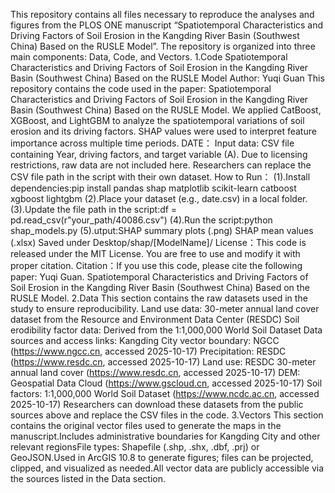 This repository contains all files necessary to reproduce the analyses and figures from the PLOS ONE manuscript “Spatiotemporal Characteristics and Driving Factors of Soil Erosion in the Kangding River Basin (Southwest China) Based on the RUSLE Model”. The repository is organized into three main components: Data, Code, and Vectors.
1.Code
Spatiotemporal Characteristics and Driving Factors of Soil Erosion in the Kangding River Basin (Southwest China) Based on the RUSLE Model
Author: Yuqi Guan
This repository contains the code used in the paper:
Spatiotemporal Characteristics and Driving Factors of Soil Erosion in the Kangding River Basin (Southwest China) Based on the RUSLE Model.
We applied CatBoost, XGBoost, and LightGBM to analyze the spatiotemporal variations of soil erosion and its driving factors. SHAP values were used to interpret feature importance across multiple time periods.
DATE：
Input data: CSV file containing Year, driving factors, and target variable (A).
Due to licensing restrictions, raw data are not included here.
Researchers can replace the CSV file path in the script with their own dataset.
How to Run：
(1).Install dependencies:pip install pandas shap matplotlib scikit-learn catboost xgboost lightgbm
(2).Place your dataset (e.g., date.csv) in a local folder.
(3).Update the file path in the script:df = pd.read_csv(r"your_path/40086.csv")
(4).Run the script:python shap_models.py
(5).utput:SHAP summary plots (.png)
SHAP mean values (.xlsx)
Saved under Desktop/shap/[ModelName]/
License：This code is released under the MIT License. You are free to use and modify it with proper citation.
Citation：If you use this code, please cite the following paper:
Yuqi Guan. Spatiotemporal Characteristics and Driving Factors of Soil Erosion in the Kangding River Basin (Southwest China) Based on the RUSLE Model.
2.Data
This section contains the raw datasets used in the study to ensure reproducibility.
Land use data: 30-meter annual land cover dataset from the Resource and Environment Data Center (RESDC)
Soil erodibility factor data: Derived from the 1:1,000,000 World Soil Dataset
Data sources and access links:
Kangding City vector boundary: NGCC (https://www.ngcc.cn, accessed 2025-10-17)
Precipitation: RESDC (https://www.resdc.cn, accessed 2025-10-17)
Land use: RESDC 30-meter annual land cover (https://www.resdc.cn, accessed 2025-10-17)
DEM: Geospatial Data Cloud (https://www.gscloud.cn, accessed 2025-10-17)
Soil factors: 1:1,000,000 World Soil Dataset (https://www.ncdc.ac.cn, accessed 2025-10-17)
Researchers can download these datasets from the public sources above and replace the CSV files in the code.
3.Vectors
This section contains the original vector files used to generate the maps in the manuscript.Includes administrative boundaries for Kangding City and other relevant regionsFile types: Shapefile (.shp, .shx, .dbf, .prj) or GeoJSON.Used in ArcGIS 10.8 to generate figures; files can be projected, clipped, and visualized as needed.All vector data are publicly accessible via the sources listed in the Data section.
